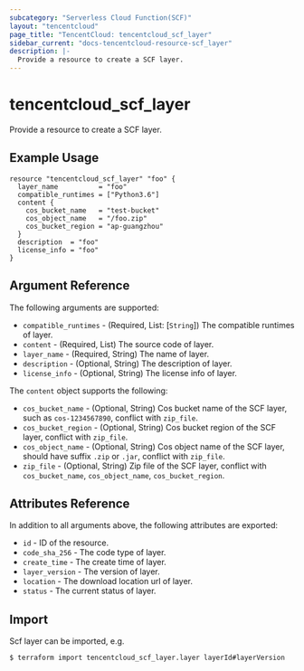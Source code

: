 ```yaml
---
subcategory: "Serverless Cloud Function(SCF)"
layout: "tencentcloud"
page_title: "TencentCloud: tencentcloud_scf_layer"
sidebar_current: "docs-tencentcloud-resource-scf_layer"
description: |-
  Provide a resource to create a SCF layer.
---
```


# tencentcloud_scf_layer

Provide a resource to create a SCF layer.

## Example Usage

```hcl
resource "tencentcloud_scf_layer" "foo" {
  layer_name          = "foo"
  compatible_runtimes = ["Python3.6"]
  content {
    cos_bucket_name   = "test-bucket"
    cos_object_name   = "/foo.zip"
    cos_bucket_region = "ap-guangzhou"
  }
  description  = "foo"
  license_info = "foo"
}
```

## Argument Reference

The following arguments are supported:

* `compatible_runtimes` - (Required, List: [`String`]) The compatible runtimes of layer.
* `content` - (Required, List) The source code of layer.
* `layer_name` - (Required, String) The name of layer.
* `description` - (Optional, String) The description of layer.
* `license_info` - (Optional, String) The license info of layer.

The `content` object supports the following:

* `cos_bucket_name` - (Optional, String) Cos bucket name of the SCF layer, such as `cos-1234567890`, conflict with `zip_file`.
* `cos_bucket_region` - (Optional, String) Cos bucket region of the SCF layer, conflict with `zip_file`.
* `cos_object_name` - (Optional, String) Cos object name of the SCF layer, should have suffix `.zip` or `.jar`, conflict with `zip_file`.
* `zip_file` - (Optional, String) Zip file of the SCF layer, conflict with `cos_bucket_name`, `cos_object_name`, `cos_bucket_region`.

## Attributes Reference

In addition to all arguments above, the following attributes are exported:

* `id` - ID of the resource.
* `code_sha_256` - The code type of layer.
* `create_time` - The create time of layer.
* `layer_version` - The version of layer.
* `location` - The download location url of layer.
* `status` - The current status of layer.



## Import

Scf layer can be imported, e.g.

```
$ terraform import tencentcloud_scf_layer.layer layerId#layerVersion
```

